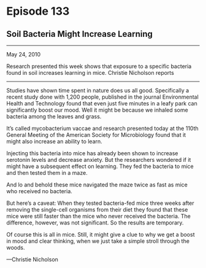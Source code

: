 # Episode 133

## Soil Bacteria Might Increase Learning

---

May 24, 2010

Research presented this week shows that exposure to a specific bacteria found in soil increases learning in mice. Christie Nicholson reports

---

Studies have shown time spent in nature does us all good. Specifically a recent study done with 1,200 people, published in the journal Environmental Health and Technology found that even just five minutes in a leafy park can significantly boost our mood. Well it might be because we inhaled some bacteria among the leaves and grass.

It’s called mycobacterium vaccae and research presented today at the 110th General Meeting of the American Society for Microbiology found that it might also increase an ability to learn.

Injecting this bacteria into mice has already been shown to increase serotonin levels and decrease anxiety. But the researchers wondered if it might have a subsequent effect on learning. They fed the bacteria to mice and then tested them in a maze.

And lo and behold these mice navigated the maze twice as fast as mice who received no bacteria.

But here’s a caveat: When they tested bacteria-fed mice three weeks after removing the single-cell organisms from their diet they found that these mice were still faster than the mice who never received the bacteria. The difference, however, was not significant. So the results are temporary.

Of course this is all in mice. Still, it might give a clue to why we get a boost in mood and clear thinking, when we just take a simple stroll through the woods.

—Christie Nicholson


